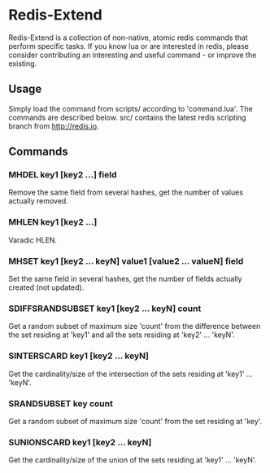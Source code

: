 # Redis-Extend

Redis-Extend is a collection of non-native, atomic redis commands that perform specific tasks. 
If you know lua or are interested in redis, please consider contributing an interesting and useful command - or improve the existing.

## Usage
Simply load the command from scripts/ according to 'command.lua'. The commands are described below.
src/ contains the latest redis scripting branch from http://redis.io.
    
## Commands

### MHDEL key1 [key2 ...] field
Remove the same field from several hashes, get the number of values actually removed.

### MHLEN key1 [key2 ...]
Varadic HLEN.

### MHSET key1 [key2 ... keyN] value1 [value2 ... valueN] field
Set the same field in several hashes, get the number of fields actually created (not updated).

### SDIFFSRANDSUBSET key1 [key2 ... keyN] count
Get a random subset of maximum size 'count' from the difference between the set residing at 'key1' and all the sets residing at 'key2' ... 'keyN'.

### SINTERSCARD key1 [key2 ... keyN]
Get the cardinality/size of the intersection of the sets residing at 'key1' ... 'keyN'.

### SRANDSUBSET key count
Get a random subset of maximum size 'count' from the set residing at 'key'.

### SUNIONSCARD key1 [key2 ... keyN]
Get the cardinality/size of the union of the sets residing at 'key1' ... 'keyN'.
